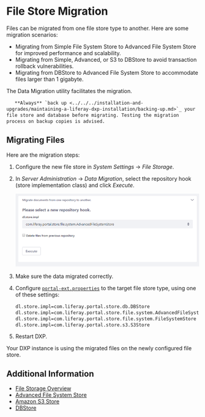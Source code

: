 # File Store Migration

Files can be migrated from one file store type to another. Here are some migration scenarios:

* Migrating from Simple File System Store to Advanced File System Store for improved performance and scalability.
* Migrating from Simple, Advanced, or S3 to DBStore to avoid transaction rollback vulnerabilities.
* Migrating from DBStore to Advanced File System Store to accommodate files larger than 1 gigabyte.

The Data Migration utility facilitates the migration.

```warning::
   **Always** `back up <../../../installation-and-upgrades/maintaining-a-liferay-dxp-installation/backing-up.md>`_ your file store and database before migrating. Testing the migration process on backup copies is advised.
```

## Migrating Files

Here are the migration steps:

1.  Configure the new file store in *System Settings* &rarr; *File 
    Storage*.
1.  In *Server Administration* &rarr; *Data Migration*, select the 
    repository hook (store implementation class) and click *Execute*.

    ![Data Migration utility](./file-store-migration/images/01.png)

1.  Make sure the data migrated correctly.

1.  Configure [`portal-ext.properties`](../../../installation-and-upgrades/reference/portal-properties.md) to the target file store type, using one of these settings:

    ```properties
    dl.store.impl=com.liferay.portal.store.db.DBStore
    dl.store.impl=com.liferay.portal.store.file.system.AdvancedFileSystemStore
    dl.store.impl=com.liferay.portal.store.file.system.FileSystemStore
    dl.store.impl=com.liferay.portal.store.s3.S3Store
    ```

1. Restart DXP.

Your DXP instance is using the migrated files on the newly configured file store.

## Additional Information

* [File Storage Overview](./file-storage.md)
* [Advanced File System Store](./advanced-file-system-store.md)
* [Amazon S3 Store](./amazon-s3-store.md)
* [DBStore](./dbstore.md)